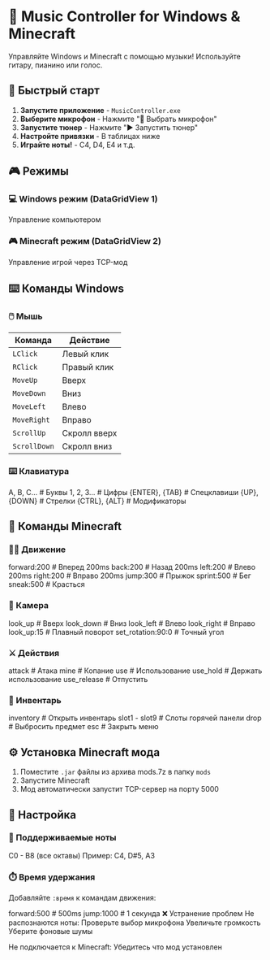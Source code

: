 # 🎵 Music Controller for Windows & Minecraft

Управляйте Windows и Minecraft с помощью музыки! Используйте гитару, пианино или голос.

## 🚀 Быстрый старт

1. **Запустите приложение** - `MusicController.exe`
2. **Выберите микрофон** - Нажмите "🎤 Выбрать микрофон"
3. **Запустите тюнер** - Нажмите "▶️ Запустить тюнер"
4. **Настройте привязки** - В таблицах ниже
5. **Играйте ноты!** - C4, D4, E4 и т.д.

## 🎮 Режимы

### 💻 Windows режим (DataGridView 1)
Управление компьютером

### 🎮 Minecraft режим (DataGridView 2) 
Управление игрой через TCP-мод

## ⌨️ Команды Windows

### 🖱️ Мышь
| Команда | Действие |
|---------|----------|
| `LClick` | Левый клик |
| `RClick` | Правый клик |
| `MoveUp` | Вверх |
| `MoveDown` | Вниз |
| `MoveLeft` | Влево |
| `MoveRight` | Вправо |
| `ScrollUp` | Скролл вверх |
| `ScrollDown` | Скролл вниз |

### ⌨️ Клавиатура
A, B, C... # Буквы
1, 2, 3... # Цифры
{ENTER}, {TAB} # Спецклавиши
{UP}, {DOWN} # Стрелки
{CTRL}, {ALT} # Модификаторы

 

## 🎯 Команды Minecraft

### 🏃‍♂️ Движение
forward:200 # Вперед 200ms
back:200 # Назад 200ms
left:200 # Влево 200ms
right:200 # Вправо 200ms
jump:300 # Прыжок
sprint:500 # Бег
sneak:500 # Красться

 

### 👀 Камера
look_up # Вверх
look_down # Вниз
look_left # Влево
look_right # Вправо
look_up:15 # Плавный поворот
set_rotation:90:0 # Точный угол


### ⚔️ Действия
attack # Атака
mine # Копание
use # Использование
use_hold # Держать использование
use_release # Отпустить

 

### 🎒 Инвентарь
inventory # Открыть инвентарь
slot1 - slot9 # Слоты горячей панели
drop # Выбросить предмет
esc # Закрыть меню

 

## ⚙️ Установка Minecraft мода

1. Поместите `.jar` файлы из архива mods.7z  в папку `mods`
2. Запустите Minecraft
3. Мод автоматически запустит TCP-сервер на порту 5000

## 🔧 Настройка

### 🎵 Поддерживаемые ноты
C0 - B8 (все октавы)
Пример: C4, D#5, A3

 

### ⏱️ Время удержания
Добавляйте `:время` к командам движения:

forward:500    # 500ms
jump:1000      # 1 секунда
❌ Устранение проблем
Не распознаются ноты:
Проверьте выбор микрофона
Увеличьте громкость
Уберите фоновые шумы

Не подключается к Minecraft:
Убедитесь что мод установлен

